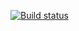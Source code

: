 [![Build status](https://ci.appveyor.com/api/projects/status/sqk87b6q1t0yqiac/branch/main?svg=true)](https://ci.appveyor.com/project/Artem-Molchanov/test-mode-bank-acc/branch/main)